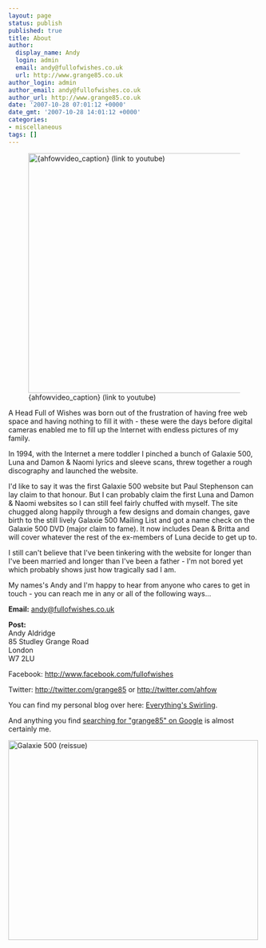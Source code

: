 ```yaml
---
layout: page
status: publish
published: true
title: About
author:
  display_name: Andy
  login: admin
  email: andy@fullofwishes.co.uk
  url: http://www.grange85.co.uk
author_login: admin
author_email: andy@fullofwishes.co.uk
author_url: http://www.grange85.co.uk
date: '2007-10-28 07:01:12 +0000'
date_gmt: '2007-10-28 14:01:12 +0000'
categories:
- miscellaneous
tags: []
---
```



<figure class="figure embed-responsive">
	<a href="https://www.youtube.com/watch?v=wyGsvgBMY_A">
		<div class="ytimg">
			<i class="bi bi-play-btn-fill text-danger"></i>
			<img src="https://img.youtube.com/vi/wyGsvgBMY_A/sddefault.jpg" width="640" height="480" class="img-fluid rounded mx-auto d-block" alt="{ahfowvideo_caption} (link to youtube)">
		</div>
	</a>
	<figcaption class="figure-caption text-right">{ahfowvideo_caption} (link to youtube)</figcaption>
</figure>        





<p>A Head Full of Wishes was born out of the frustration of having free web space and having nothing to fill it with - these were the days before digital cameras enabled me to fill up the Internet with endless pictures of my family.</p>
<p>In 1994, with the Internet a mere toddler I pinched a bunch of Galaxie 500, Luna and Damon & Naomi lyrics and sleeve scans, threw together a rough discography and launched the website.</p>
<p>I'd like to say it was the first Galaxie 500 website but Paul Stephenson can lay claim to that honour. But I can probably claim the first Luna and Damon & Naomi websites so I can still feel fairly chuffed with myself. The site chugged along happily through a few designs and domain changes, gave birth to the still lively Galaxie 500 Mailing List and got a name check on the Galaxie 500 DVD (major claim to fame). It now includes Dean & Britta and will cover whatever the rest of the ex-members of Luna decide to get up to.</p>
<p>I still can't believe that I've been tinkering with the website for longer than I've been married and longer than I've been a father - I'm not bored yet which probably shows just how tragically sad I am.</p>

<p>My names's Andy and I'm happy to hear from anyone who cares to get in touch - you can reach me in any or all of the following ways...</p>
<p><strong>Email:</strong> <a href="mailto:andy@fullofwishes.co.uk">andy@fullofwishes.co.uk</a></p>
<p><strong>Post:</strong><br />
Andy Aldridge<br />
85 Studley Grange Road<br />
London<br />
W7 2LU</p>
<p>Facebook: <a href="http://www.facebook.com/fullofwishes">http://www.facebook.com/fullofwishes</a></p>
<p>Twitter: <a href="http://twitter.com/grange85">http://twitter.com/grange85</a> or <a href="http://twitter.com/ahfow">http://twitter.com/ahfow</a></p>
<p>You can find my personal blog over here: <a href="http://www.grange85.co.uk/swirling">Everything's Swirling</a>.</p>
<p>And anything you find <a href="https://www.google.com/search?q=grange85">searching for "grange85" on Google</a> is almost certainly me.</p>
<p><a href="http://www.flickr.com/photos/grange85/3592561407/" title="Galaxie 500 (reissue) by andyaldridge, on Flickr"><img class="aligncenter" src="https://farm4.staticflickr.com/3403/3592561407_f79467a2c1.jpg" width="500" height="400" alt="Galaxie 500 (reissue)"></a></p>
